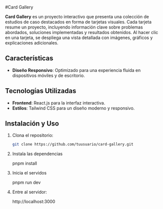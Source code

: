 #Card Gallery

**Card Gallery** es un proyecto interactivo que presenta una colección de estudios de caso destacados en forma de tarjetas visuales. Cada tarjeta resume un proyecto, incluyendo información clave sobre problemas abordados, soluciones implementadas y resultados obtenidos. Al hacer clic en una tarjeta, se despliega una vista detallada con imágenes, gráficos y explicaciones adicionales.

## Características

- **Diseño Responsivo**: Optimizado para una experiencia fluida en dispositivos móviles y de escritorio.

## Tecnologías Utilizadas

- **Frontend**: React.js para la interfaz interactiva.
- **Estilos**: Tailwind CSS para un diseño moderno y responsivo.

## Instalación y Uso

1. Clona el repositorio:
   ```bash
   git clone https://github.com/tuusuario/card-gallery.git

2. Instala las dependencias
   
   pnpm install

3. Inicia el servidos   
   
   pnpm run dev

4. Entre al servidor: 
   
   http://localhost:3000
